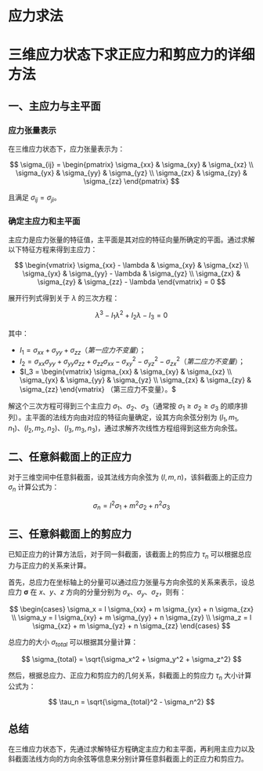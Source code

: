 # 应力求法

# 三维应力状态下求正应力和剪应力的详细方法

## 一、主应力与主平面

### 应力张量表示

在三维应力状态下，应力张量表示为：

$$
\sigma_{ij} = \begin{pmatrix}
\sigma_{xx} & \sigma_{xy} & \sigma_{xz} \\
\sigma_{yx} & \sigma_{yy} & \sigma_{yz} \\
\sigma_{zx} & \sigma_{zy} & \sigma_{zz}
\end{pmatrix}
$$

且满足 $\sigma_{ij} = \sigma_{ji}$。

### 确定主应力和主平面

主应力是应力张量的特征值，主平面是其对应的特征向量所确定的平面。通过求解以下特征方程来得到主应力：

$$
\begin{vmatrix}
\sigma_{xx} - \lambda & \sigma_{xy} & \sigma_{xz} \\
\sigma_{yx} & \sigma_{yy} - \lambda & \sigma_{yz} \\
\sigma_{zx} & \sigma_{zy} & \sigma_{zz} - \lambda
\end{vmatrix} = 0
$$

展开行列式得到关于 $\lambda$ 的三次方程：

$$
\lambda^3 - I_1 \lambda^2 + I_2 \lambda - I_3 = 0
$$

其中：

* $I_1 = \sigma_{xx} + \sigma_{yy} + \sigma_{zz} （第一应力不变量）；$
* $I_2 = \sigma_{xx} \sigma_{yy} + \sigma_{yy} \sigma_{zz} + \sigma_{zz} \sigma_{xx} - \sigma_{xy}^2 - \sigma_{yz}^2 - \sigma_{zx}^2 （第二应力不变量）；$
* $I_3 = \begin{vmatrix} \sigma_{xx} & \sigma_{xy} & \sigma_{xz} \\ \sigma_{yx} & \sigma_{yy} & \sigma_{yz} \\ \sigma_{zx} & \sigma_{zy} & \sigma_{zz} \end{vmatrix} （第三应力不变量）。$

解这个三次方程可得到三个主应力 $\sigma_1$、$\sigma_2$、$\sigma_3$（通常按 $\sigma_1 \geq \sigma_2 \geq \sigma_3$ 的顺序排列）。主平面的法线方向由对应的特征向量确定，设其方向余弦分别为 $(l_1, m_1, n_1)$、$(l_2, m_2, n_2)$、$(l_3, m_3, n_3)$，通过求解齐次线性方程组得到这些方向余弦。

## 二、任意斜截面上的正应力

对于三维空间中任意斜截面，设其法线方向余弦为 $(l, m, n)$，该斜截面上的正应力 $\sigma_n$ 计算公式为：

$$
\sigma_n = l^2 \sigma_1 + m^2 \sigma_2 + n^2 \sigma_3
$$

## 三、任意斜截面上的剪应力

已知正应力的计算方法后，对于同一斜截面，该截面上的剪应力 $\tau_n$ 可以根据总应力与正应力的关系来计算。

首先，总应力在坐标轴上的分量可以通过应力张量与方向余弦的关系来表示，设总应力 $\boldsymbol{\sigma}$ 在 $x$、$y$、$z$ 方向的分量分别为 $\sigma_x$、$\sigma_y$、$\sigma_z$，则有：

$$
\begin{cases}
\sigma_x = l \sigma_{xx} + m \sigma_{yx} + n \sigma_{zx} \\
\sigma_y = l \sigma_{xy} + m \sigma_{yy} + n \sigma_{zy} \\
\sigma_z = l \sigma_{xz} + m \sigma_{yz} + n \sigma_{zz}
\end{cases}
$$

总应力的大小 $\sigma_{total}$ 可以根据其分量计算：

$$
\sigma_{total} = \sqrt{\sigma_x^2 + \sigma_y^2 + \sigma_z^2}
$$

然后，根据总应力、正应力和剪应力的几何关系，斜截面上的剪应力 $\tau_n$ 大小计算公式为：

$$
\tau_n = \sqrt{\sigma_{total}^2 - \sigma_n^2}
$$

## 总结

在三维应力状态下，先通过求解特征方程确定主应力和主平面，再利用主应力以及斜截面法线方向的方向余弦等信息来分别计算任意斜截面上的正应力和剪应力。
